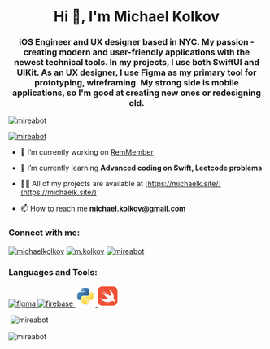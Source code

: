 <h1 align="center">Hi 👋, I'm Michael Kolkov</h1>
<h3 align="center">iOS Engineer and UX designer based in NYC. My passion - creating modern and user-friendly applications with the newest technical tools. In my projects, I use both SwiftUI and UIKit. As an UX designer, I use Figma as my primary tool for prototyping, wireframing. My strong side is mobile applications, so I'm good at creating new ones or redesigning old.</h3>

<p align="left"> <img src="https://komarev.com/ghpvc/?username=mireabot&label=Profile%20views&color=0e75b6&style=flat" alt="mireabot" /> </p>

<p align="left"> <a href="https://github.com/ryo-ma/github-profile-trophy"><img src="https://github-profile-trophy.vercel.app/?username=mireabot" alt="mireabot" /></a> </p>

- 🔭 I’m currently working on [RemMember](https://github.com/mireabot/RemMember)

- 🌱 I’m currently learning **Advanced coding on Swift, Leetcode problems**

- 👨‍💻 All of my projects are available at [https://michaelk.site/](https://michaelk.site/)

- 📫 How to reach me **michael.kolkov@gmail.com**

<h3 align="left">Connect with me:</h3>
<p align="left">
<a href="https://linkedin.com/in/michaelkolkov" target="blank"><img align="center" src="https://raw.githubusercontent.com/rahuldkjain/github-profile-readme-generator/master/src/images/icons/Social/linked-in-alt.svg" alt="michaelkolkov" height="30" width="40" /></a>
<a href="https://instagram.com/m.kolkov" target="blank"><img align="center" src="https://raw.githubusercontent.com/rahuldkjain/github-profile-readme-generator/master/src/images/icons/Social/instagram.svg" alt="m.kolkov" height="30" width="40" /></a>
<a href="https://www.leetcode.com/mireabot" target="blank"><img align="center" src="https://raw.githubusercontent.com/rahuldkjain/github-profile-readme-generator/master/src/images/icons/Social/leet-code.svg" alt="mireabot" height="30" width="40" /></a>
</p>

<h3 align="left">Languages and Tools:</h3>
<p align="left"> <a href="https://www.figma.com/" target="_blank" rel="noreferrer"> <img src="https://www.vectorlogo.zone/logos/figma/figma-icon.svg" alt="figma" width="40" height="40"/> </a> <a href="https://firebase.google.com/" target="_blank" rel="noreferrer"> <img src="https://www.vectorlogo.zone/logos/firebase/firebase-icon.svg" alt="firebase" width="40" height="40"/> </a> <a href="https://www.python.org" target="_blank" rel="noreferrer"> <img src="https://raw.githubusercontent.com/devicons/devicon/master/icons/python/python-original.svg" alt="python" width="40" height="40"/> </a> <a href="https://developer.apple.com/swift/" target="_blank" rel="noreferrer"> <img src="https://raw.githubusercontent.com/devicons/devicon/master/icons/swift/swift-original.svg" alt="swift" width="40" height="40"/> </a> </p>

<p>&nbsp;<img align="center" src="https://github-readme-stats.vercel.app/api?username=mireabot&show_icons=true&locale=en" alt="mireabot" /></p>

<p><img align="center" src="https://github-readme-streak-stats.herokuapp.com/?user=mireabot&" alt="mireabot" /></p>
